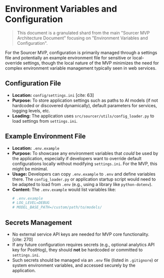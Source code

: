 # Environment Variables and Configuration

> This document is a granulated shard from the main "Sourcer MVP Architecture Document" focusing on "Environment Variables and Configuration".

For the Sourcer MVP, configuration is primarily managed through a settings file and potentially an example environment file for sensitive or local-override settings, though the local nature of the MVP minimizes the need for complex environment variable management typically seen in web services.

## Configuration File

- **Location:** `config/settings.ini` [cite: 63]
- **Purpose:** To store application settings such as paths to AI models (if not hardcoded or discovered dynamically), default parameters for services, logging levels, etc.
- **Loading:** The application uses `src/sourcer/utils/config_loader.py` to load settings from `settings.ini`.

## Example Environment File

- **Location:** `.env.example`
- **Purpose:** To showcase any environment variables that *could* be used by the application, especially if developers want to override default configurations locally without modifying `settings.ini`. For the MVP, this might be minimal.
- **Usage:** Developers can copy `.env.example` to `.env` and define variables there. The `config_loader.py` or application startup script would need to be adapted to load from `.env` (e.g., using a library like `python-dotenv`).
- **Content:** The `.env.example` would list variables like:
    ```ini
    # .env.example
    # LOG_LEVEL=DEBUG
    # MODEL_BASE_PATH=/custom/path/to/models/
    ```

## Secrets Management

- No external service API keys are needed for MVP core functionality. [cite: 270]
- If any future configuration requires secrets (e.g., optional analytics API key for PostHog), they should **not** be hardcoded or committed to `settings.ini`.
- Such secrets should be managed via an `.env` file (listed in `.gitignore`) or system environment variables, and accessed securely by the application.